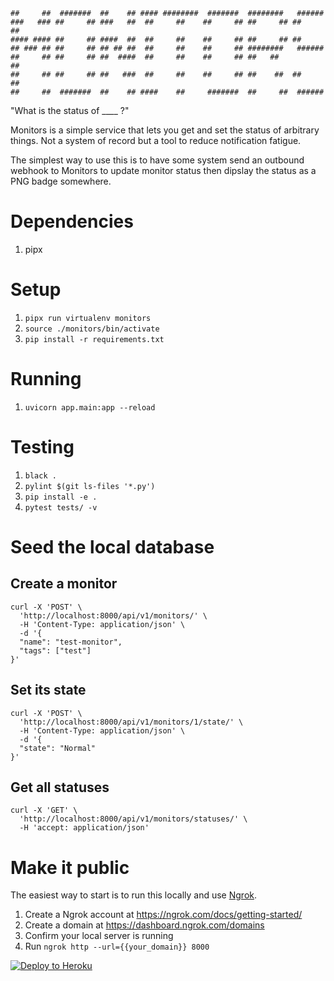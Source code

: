 ```
##     ##  #######  ##    ## #### ########  #######  ########   ######  
###   ### ##     ## ###   ##  ##     ##    ##     ## ##     ## ##    ## 
#### #### ##     ## ####  ##  ##     ##    ##     ## ##     ## ##       
## ### ## ##     ## ## ## ##  ##     ##    ##     ## ########   ######  
##     ## ##     ## ##  ####  ##     ##    ##     ## ##   ##         ## 
##     ## ##     ## ##   ###  ##     ##    ##     ## ##    ##  ##    ## 
##     ##  #######  ##    ## ####    ##     #######  ##     ##  ######  
```

"What is the status of ____ ?"

Monitors is a simple service that lets you get and set the status of arbitrary things. Not a system of record but a tool to reduce notification fatigue.

The simplest way to use this is to have some system send an outbound webhook to Monitors to update monitor status then dipslay the status as a PNG badge somewhere.

# Dependencies

1. pipx

# Setup

1. `pipx run virtualenv monitors`
1. `source ./monitors/bin/activate`
1. `pip install -r requirements.txt`

# Running

1. `uvicorn app.main:app --reload`

# Testing

1. `black .`
1. `pylint $(git ls-files '*.py')`
1. `pip install -e .`
1. `pytest tests/ -v`

# Seed the local database

## Create a monitor

```
curl -X 'POST' \
  'http://localhost:8000/api/v1/monitors/' \
  -H 'Content-Type: application/json' \
  -d '{
  "name": "test-monitor",
  "tags": ["test"]
}'
```

## Set its state

```
curl -X 'POST' \
  'http://localhost:8000/api/v1/monitors/1/state/' \
  -H 'Content-Type: application/json' \
  -d '{
  "state": "Normal"
}'
```

## Get all statuses

```
curl -X 'GET' \
  'http://localhost:8000/api/v1/monitors/statuses/' \
  -H 'accept: application/json'
```

# Make it public

The easiest way to start is to run this locally and use [Ngrok](https://ngrok.com/docs/getting-started/).

1. Create a Ngrok account at https://ngrok.com/docs/getting-started/
1. Create a domain at https://dashboard.ngrok.com/domains
1. Confirm your local server is running
1. Run `ngrok http --url={{your_domain}} 8000`

[![Deploy to Heroku](https://www.herokucdn.com/deploy/button.svg)](https://heroku.com/deploy?template=https://github.com/gotoplanb/monitors)
